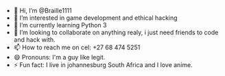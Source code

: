 - 👋 Hi, I’m @Braille1111
- 👀 I’m interested in game development and ethical hacking
- 🌱 I’m currently learning Python 3
- 💞️ I’m looking to collaborate on anything realy, i just need friends to  code and hack with.
- 📫 How to reach me on cel: +27 68 474 5251
- 😄 Pronouns: I'm a guy like legit.
- ⚡ Fun fact: I live in johannesburg South Africa and I love anime.

<!---
Braille1111/Braille1111 is a ✨ special ✨ repository because its `README.md` (this file) appears on your GitHub profile.
You can click the Preview link to take a look at your changes.
--->
